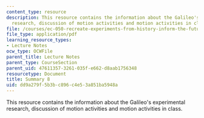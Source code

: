 ```yaml
---
content_type: resource
description: This resource contains the information about the Galileo's experimental
  research, discussion of motion activities and motion activities in class.
file: /courses/ec-050-recreate-experiments-from-history-inform-the-future-from-the-past-galileo-january-iap-2010/dd9a279f5b3bc896c4e53a851ba5948a_MITEC_050IAP10_sum08.pdf
file_type: application/pdf
learning_resource_types:
- Lecture Notes
ocw_type: OCWFile
parent_title: Lecture Notes
parent_type: CourseSection
parent_uid: 47611357-3261-035f-e662-d8aab1756348
resourcetype: Document
title: Summary 8
uid: dd9a279f-5b3b-c896-c4e5-3a851ba5948a
---
```

This resource contains the information about the Galileo's experimental research, discussion of motion activities and motion activities in class.

